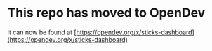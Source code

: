 # This repo has moved to OpenDev

It can now be found at [https://opendev.org/x/sticks-dashboard](https://opendev.org/x/sticks-dashboard)
